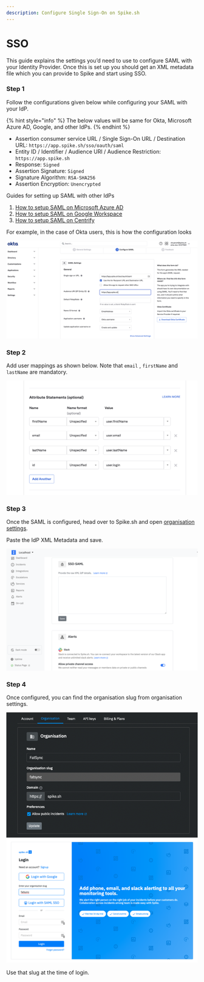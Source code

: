 ```yaml
---
description: Configure Single Sign-On on Spike.sh
---
```


# SSO



This guide explains the settings you’d need to use to configure SAML with your Identity Provider. Once this is set up you should get an XML metadata file which you can provide to Spike and start using SSO.





### Step 1&#x20;

Follow the configurations given below while configuring your SAML with your IdP.&#x20;

{% hint style="info" %}
The below values will be same for Okta, Microsoft Azure AD, Google, and other IdPs.&#x20;
{% endhint %}

* Assertion consumer service URL / Single Sign-On URL / Destination URL: `https://app.spike.sh/sso/oauth/saml`
* Entity ID / Identifier / Audience URI / Audience Restriction: `https://app.spike.sh`
* Response: `Signed`
* Assertion Signature: `Signed`
* Signature Algorithm: `RSA-SHA256`
* Assertion Encryption: `Unencrypted`

Guides for setting up SAML with other IdPs

1. [How to setup SAML on Microsoft Azure AD](https://docs.microsoft.com/en-us/power-apps/maker/portals/configure/configure-saml2-settings-azure-ad)
2. [How to setup SAML on Google Workspace](https://support.google.com/a/answer/6087519?hl=en)
3. [How to setup SAML on Centrify](https://docs.centrify.com/Content/Applications/AppsCustom/AddConfigSAML.htm)



For example, in the case of Okta users, this is how the configuration looks

![SAML configurations](<../.gitbook/assets/image (140).png>)

### Step 2

Add user mappings as shown below. Note that `email` , `firstName` and `lastName` are mandatory.

![Mappings](<../.gitbook/assets/image (141).png>)



### Step 3

Once the SAML is configured, head over to Spike.sh and open [organisation settings](https://app.spike.sh/settings/org).

Paste the IdP XML Metadata and save.

![](<../.gitbook/assets/image (142) (1) (1).png>)



### Step 4

Once configured, you can find the organisation slug from organisation settings.

<img src="../.gitbook/assets/image (150) (1).png" alt="" data-size="original">![](<../.gitbook/assets/image (147).png>)

Use that slug at the time of login.&#x20;



